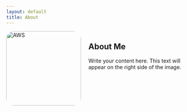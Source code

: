 ```yaml
---
layout: default
title: About
---
```




<div style="display: flex; gap: 20px;">
  <img src="{{'/assets/images/pfp.png' | relative_url }}" alt="AWS" style="width: 200px; border-radius: 10%;" />
  
  <div>
    <h2>About Me</h2>
    <p>
      Write your content here. This text will appear on the right side of the image.
    </p>
  </div>
</div>
